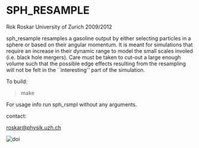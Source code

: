 SPH_RESAMPLE
============

Rok Roskar
University of Zurich
2009/2012


sph_resample resamples a gasoline output by either selecting particles in
a sphere or based on their angular momentum. It is meant for
simulations that require an increase in their dynamic range to model
the small scales involed (i.e. black hole mergers). Care must be taken
to cut-out a large enough volume such that the possible edge effects
resulting from the resampling will not be felt in the ``interesting''
part of the simulation. 


To build:

   > make 

For usage info run sph_rsmpl without any arguments.

contact: 

roskar@physik.uzh.ch

![doi](https://zenodo.org/badge/3796/rokroskar/sph_resample.png)

